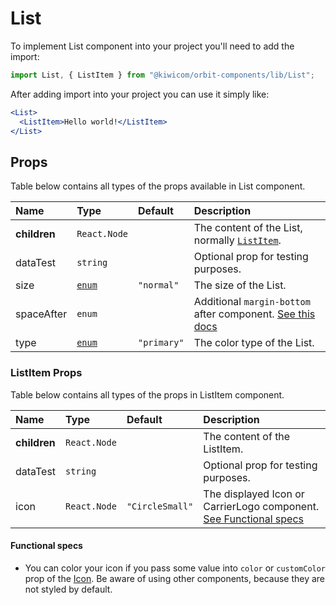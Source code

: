# List
To implement List component into your project you'll need to add the import:
```jsx
import List, { ListItem } from "@kiwicom/orbit-components/lib/List";
```
After adding import into your project you can use it simply like:
```jsx
<List>
  <ListItem>Hello world!</ListItem>
</List>
```
## Props
Table below contains all types of the props available in List component.

| Name          | Type               | Default     | Description                      |
| :------------ | :----------------- | :---------- | :------------------------------- |
| **children**  | `React.Node`       |             | The content of the List, normally [`ListItem`](#listitem-props).
| dataTest      | `string`           |             | Optional prop for testing purposes.
| size          | [`enum`](#enum)    | `"normal"`  | The size of the List.
| spaceAfter    | `enum`             |             | Additional `margin-bottom` after component. [See this docs](https://github.com/kiwicom/orbit-components/tree/master/src/common/getSpacingToken)
| type          | [`enum`](#enum)    | `"primary"` | The color type of the List.

### ListItem Props
Table below contains all types of the props in ListItem component.

| Name          | Type                  | Default         | Description                      |
| :------------ | :---------------------| :-------------- | :------------------------------- |
| **children**  | `React.Node`          |                 | The content of the ListItem.
| dataTest      | `string`              |                 | Optional prop for testing purposes.
| icon          | `React.Node`          | `"CircleSmall"` | The displayed Icon or CarrierLogo component. [See Functional specs](#functional-specs)

#### Functional specs
* You can color your icon if you pass some value into `color` or `customColor` prop of the [Icon](./Icon). Be aware of using other components, because they are not styled by default.


